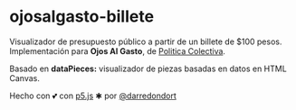 # ojosalgasto-billete
Visualizador de presupuesto público a partir de un billete de $100 pesos.
Implementación para **Ojos Al Gasto**, de [Politica Colectiva](https://politicacolectiva.com/).

Basado en **dataPieces:** visualizador de piezas basadas en datos en HTML Canvas.

Hecho con 💕 con [p5.js](https://p5js.org) ✱
por [@darredondort](https://github.com/darredondort)
